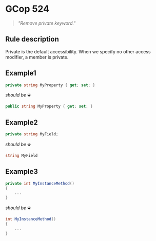 ﻿# GCop 524

> *"Remove private keyword."*

## Rule description

Private is the default accessibility. When we specify no other access modifier, a member is private.

## Example1

```csharp
private string MyProperty { get; set; }
```

*should be* 🡻

```csharp
public string MyProperty { get; set; }
```

## Example2

```csharp
private string MyField;
```

*should be* 🡻

```csharp
string MyField
```

## Example3

```csharp
private int MyInstanceMethod()
{
    ...
}
```

*should be* 🡻

```csharp
int MyInstanceMethod()
{
    ...
}
```